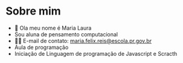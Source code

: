 # Sobre mim
- 👋 Ola meu nome é Maria Laura
- Sou aluna de pensamento computacional
- 👍🏼 E-mail de contato: maria.felix.reis@escola.pr.gov.br
- Aula de programação
- Iniciação de Linguagem de programação de Javascript e Scracth
